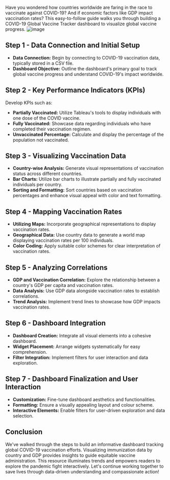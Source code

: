 Have you wondered how countries worldwide are faring in the race to vaccinate against COVID-19? And if economic factors like GDP impact vaccination rates? This easy-to-follow guide walks you through building a COVID-19 Global Vaccine Tracker dashboard to visualize global vaccine progress.
![image](https://github.com/nambiararyan24/COVID-19-Global-Vaccine-Tracker/assets/122199881/bcdaf6c5-aef4-495d-8254-f8c55ef25347)
## Step 1 - Data Connection and Initial Setup
- **Data Connection:** Begin by connecting to COVID-19 vaccination data, typically stored in a CSV file.
- **Dashboard Objective:** Outline the dashboard's primary goal to track global vaccine progress and understand COVID-19's impact worldwide.

## Step 2 - Key Performance Indicators (KPIs)
Develop KPIs such as:
- **Partially Vaccinated:** Utilize Tableau's tools to display individuals with one dose of the COVID vaccine.
- **Fully Vaccinated:** Showcase data regarding individuals who have completed their vaccination regimen.
- **Unvaccinated Percentage:** Calculate and display the percentage of the population not vaccinated.
  
## Step 3 - Visualizing Vaccination Data
- **Country-wise Analysis:** Generate visual representations of vaccination status across different countries.
- **Bar Charts:** Utilize bar charts to illustrate partially and fully vaccinated individuals per country.
- **Sorting and Formatting:** Sort countries based on vaccination percentages and enhance visual appeal with color and text formatting.
  
## Step 4 - Mapping Vaccination Rates
- **Utilizing Maps:** Incorporate geographical representations to display vaccination rates.
- **Geographical Data:** Use country data to generate a world map displaying vaccination rates per 100 individuals.
- **Color Coding:** Apply suitable color schemes for clear interpretation of vaccination rates.
  
## Step 5 - Analyzing Correlations
- **GDP and Vaccination Correlation:** Explore the relationship between a country's GDP per capita and vaccination rates.
- **Data Analysis:** Use GDP data alongside vaccination rates to establish correlations.
- **Trend Analysis:** Implement trend lines to showcase how GDP impacts vaccination rates.
  
## Step 6 - Dashboard Integration
- **Dashboard Creation:** Integrate all visual elements into a cohesive dashboard.
- **Widget Placement:** Arrange widgets systematically for easy comprehension.
- **Filter Integration:** Implement filters for user interaction and data exploration.
  
## Step 7 - Dashboard Finalization and User Interaction
- **Customization:** Fine-tune dashboard aesthetics and functionalities.
- **Formatting:** Ensure a visually appealing layout and colour scheme.
- **Interactive Elements:** Enable filters for user-driven exploration and data selection.

## Conclusion
We've walked through the steps to build an informative dashboard tracking global COVID-19 vaccination efforts. Visualizing immunization data by country and GDP provides insights to guide equitable vaccine administration. This resource illuminates trends and empowers readers to explore the pandemic fight interactively. Let's continue working together to save lives through data-driven understanding and compassionate action!
